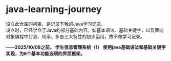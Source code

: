 # java-learning-journey
设立此仓库的初衷，是记录下我的Java学习记录。  
设立时，已经学会了Java的部分基础内容，如基本语法、基础关键字，以及面向对象编程中封装、继承、多态三大特性的初步运用，故不做学习记录。



**——2025/10/08之前。
学生信息管理系统（1）
使用java基础语法和基础关键字实现，为6个基本功能选项的界面框架。**


